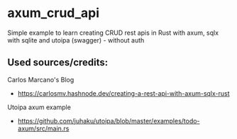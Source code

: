 # axum_crud_api
Simple example to learn creating CRUD rest apis in Rust with axum, sqlx with sqlite and utoipa (swagger) - without auth

## Used sources/credits: 

Carlos Marcano's Blog

- https://carlosmv.hashnode.dev/creating-a-rest-api-with-axum-sqlx-rust

Utoipa axum example

- https://github.com/juhaku/utoipa/blob/master/examples/todo-axum/src/main.rs

